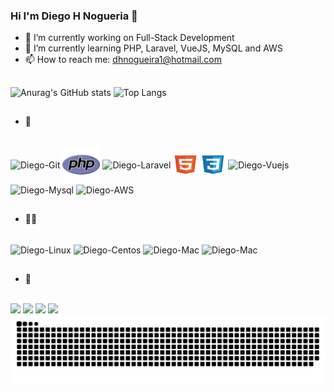 ### Hi I'm Diego H Nogueria 👋

- 🔭 I’m currently working on Full-Stack Development
- 🌱 I’m currently learning PHP, Laravel, VueJS, MySQL and AWS
- 📫 How to reach me: dhnogueira1@hotmail.com
##
![Anurag's GitHub stats](https://github-readme-stats.vercel.app/api?username=diegortx&show_icons=true&theme=dracula)
![Top Langs](https://github-readme-stats.vercel.app/api/top-langs/?username=diegortx&hide_progress=false&theme=dracula)
##
- 🤩
<div style="display: inline_block"><br>
   <img align="center" alt="Diego-Git" height="40" width="40" src="https://user-images.githubusercontent.com/25181517/192108372-f71d70ac-7ae6-4c0d-8395-51d8870c2ef0.png">
    <img align="center" alt="Diego-PHP" height="60" width="60" src="https://raw.githubusercontent.com/devicons/devicon/master/icons/php/php-original.svg">
      <img align="center" alt="Diego-Laravel" height="30" width="40" src="https://laravel.com/img/logomark.min.svg">
  <img align="center" alt="Diego-HTML" height="30" width="40" src="https://raw.githubusercontent.com/devicons/devicon/master/icons/html5/html5-original.svg">
  <img align="center" alt="Diego-CSS" height="30" width="40" src="https://raw.githubusercontent.com/devicons/devicon/master/icons/css3/css3-original.svg">
    <img align="center" alt="Diego-Vuejs" height="30" width="40" src="https://user-images.githubusercontent.com/25181517/117448124-a2da9800-af3e-11eb-85d2-bd1b69b65603.png">
      <img align="center" alt="Diego-Mysql" height="60" width="60" src="https://user-images.githubusercontent.com/25181517/183896128-ec99105a-ec1a-4d85-b08b-1aa1620b2046.png">
      <img align="center" alt="Diego-AWS" height="60" width="60" src="https://user-images.githubusercontent.com/25181517/183896132-54262f2e-6d98-41e3-8888-e40ab5a17326.png">
</div>

##
- 👨‍💻
<div style="display: inline_block"><br>
      <img align="center" alt="Diego-Linux" height="30" width="auto" src="https://img.shields.io/badge/Linux-FCC624?style=for-the-badge&logo=linux&logoColor=black">
         <img align="center" alt="Diego-Centos" height="30" width="auto" src="https://img.shields.io/badge/Cent%20OS-262577?style=for-the-badge&logo=CentOS&logoColor=white">
         <img align="center" alt="Diego-Mac" height="30" width="auto" src="https://img.shields.io/badge/mac%20os-000000?style=for-the-badge&logo=apple&logoColor=white">
            <img align="center" alt="Diego-Mac" height="25" width="auto" src="https://img.shields.io/badge/Windows-0078D6?style=for-the-badge&logo=windows&logoColor=white">
</div>

##
- 👻
<div style="display: inline_block"><br>
 <a href="https://www.linkedin.com/in/dhnogueira1/" target="_blank"><img src="https://img.shields.io/badge/LinkedIn-0077B5?style=for-the-badge&logo=linkedin&logoColor=white" target="_blank"></a>
  <a href="https://www.facebook.com/dhnogueira08/" target="_blank"><img src="https://img.shields.io/badge/Facebook-1877F2?style=for-the-badge&logo=facebook&logoColor=white" target="_blank"></a>
 <a href="https://github.com/diegortx" target="_blank"><img src="https://img.shields.io/badge/GitHub-100000?style=for-the-badge&logo=github&logoColor=white" target="_blank"></a>
  <a href="https://www.instagram.com/dhnogueira1/" target="_blank"><img src="https://img.shields.io/badge/Instagram-E4405F?style=for-the-badge&logo=instagram&logoColor=white" target="_blank"></a>
  
</div>

<picture>
  <source
    media="(prefers-color-scheme: dark)"
    srcset="https://raw.githubusercontent.com/platane/snk/output/github-contribution-grid-snake-dark.svg"
  />
  <source
    media="(prefers-color-scheme: light)"
    srcset="https://raw.githubusercontent.com/platane/snk/output/github-contribution-grid-snake.svg"
  />
  <img
    alt="github contribution grid snake animation"
    src="https://raw.githubusercontent.com/platane/snk/output/github-contribution-grid-snake.svg"
  />
</picture>

